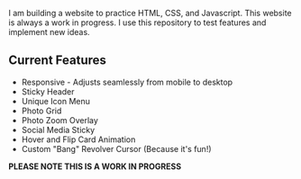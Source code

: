 I am building a website to practice HTML, CSS, and Javascript. This website is always a work in progress. I use this repository to test features and implement new ideas.

## Current Features
- Responsive - Adjusts seamlessly from mobile to desktop
- Sticky Header
- Unique Icon Menu
- Photo Grid
- Photo Zoom Overlay
- Social Media Sticky
- Hover and Flip Card Animation
- Custom "Bang" Revolver Cursor (Because it's fun!)

**PLEASE NOTE THIS IS A WORK IN PROGRESS**

